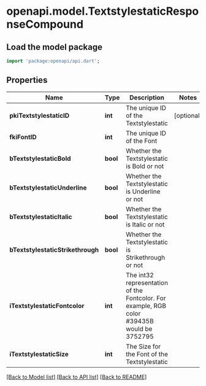 # openapi.model.TextstylestaticResponseCompound

## Load the model package
```dart
import 'package:openapi/api.dart';
```

## Properties
Name | Type | Description | Notes
------------ | ------------- | ------------- | -------------
**pkiTextstylestaticID** | **int** | The unique ID of the Textstylestatic | [optional] 
**fkiFontID** | **int** | The unique ID of the Font | 
**bTextstylestaticBold** | **bool** | Whether the Textstylestatic is Bold or not | 
**bTextstylestaticUnderline** | **bool** | Whether the Textstylestatic is Underline or not | 
**bTextstylestaticItalic** | **bool** | Whether the Textstylestatic is Italic or not | 
**bTextstylestaticStrikethrough** | **bool** | Whether the Textstylestatic is Strikethrough or not | 
**iTextstylestaticFontcolor** | **int** | The int32 representation of the Fontcolor. For example, RGB color #39435B would be 3752795 | 
**iTextstylestaticSize** | **int** | The Size for the Font of the Textstylestatic | 

[[Back to Model list]](../README.md#documentation-for-models) [[Back to API list]](../README.md#documentation-for-api-endpoints) [[Back to README]](../README.md)


